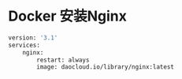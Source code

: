 # Docker 安装Nginx

```dockerfile
version: '3.1'
services:
	nginx:
		restart: always
		image: daocloud.io/library/nginx:latest
```

